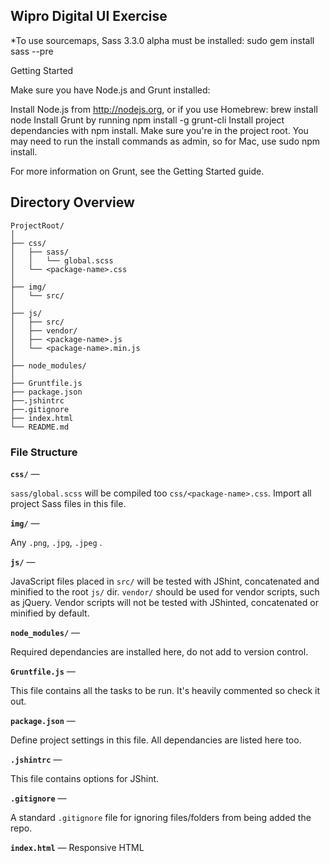 ## Wipro Digital UI  Exercise

*To use sourcemaps, Sass 3.3.0 alpha must be installed: sudo gem install sass --pre

Getting Started

Make sure you have Node.js and Grunt installed:

Install Node.js from http://nodejs.org, or if you use Homebrew: brew install node
Install Grunt by running npm install -g grunt-cli
Install project dependancies with npm install. Make sure you're in the project root.
You may need to run the install commands as admin, so for Mac, use sudo npm install.

For more information on Grunt, see the Getting Started guide.

## Directory Overview
```
ProjectRoot/
│
├── css/
│   ├── sass/
│   │   └── global.scss
│   └── <package-name>.css
│
├── img/
│   └── src/
│
├── js/
│   ├── src/
│   ├── vendor/
│   ├── <package-name>.js
│   └── <package-name>.min.js
│
├── node_modules/
│
├── Gruntfile.js
├── package.json
├──.jshintrc
├──.gitignore
├── index.html
└── README.md
```

### File Structure

**`css/`** —

`sass/global.scss` will be compiled too `css/<package-name>.css`. Import all project Sass files in this file.

**`img/`** —

Any `.png`, `.jpg`, `.jpeg` .

**`js/`** —

JavaScript files placed in `src/` will be tested with JShint, concatenated and minified to the root `js/` dir. `vendor/` should be used for vendor scripts, such as jQuery. Vendor scripts will not be tested with JShinted, concatenated or minified by default.

**`node_modules/`** —

Required dependancies are installed here, do not add to version control.

**`Gruntfile.js`** —

This file contains all the tasks to be run. It's heavily commented so check it out.

**`package.json`** —

Define project settings in this file. All dependancies are listed here too.

**`.jshintrc`** —

This file contains options for JShint.

**`.gitignore`** —

A standard `.gitignore` file for ignoring files/folders from being added the repo.

**`index.html`** — Responsive HTML 
